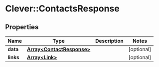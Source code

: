 # Clever::ContactsResponse

## Properties
Name | Type | Description | Notes
------------ | ------------- | ------------- | -------------
**data** | [**Array&lt;ContactResponse&gt;**](ContactResponse.md) |  | [optional] 
**links** | [**Array&lt;Link&gt;**](Link.md) |  | [optional] 


